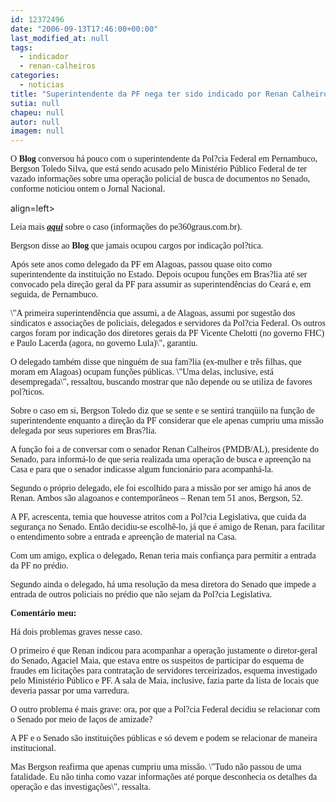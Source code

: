 ```yaml
---
id: 12372496
date: "2006-09-13T17:46:00+00:00"
last_modified_at: null
tags:
  - indicador
  - renan-calheiros
categories:
  - noticias
title: "Superintendente da PF nega ter sido indicado por Renan Calheiros"
sutia: null
chapeu: null
autor: null
imagem: null
---
```

<p><P align=justify><FONT face=Verdana></FONT></P></p>
<p><P align=left><FONT face=Verdana>O <STRONG>Blog</STRONG> conversou há pouco com o superintendente da Pol?cia Federal em Pernambuco, Bergson Toledo Silva, que está sendo acusado pelo Ministério Público Federal de ter vazado informações sobre uma operação policial de busca de documentos no Senado, conforme noticiou ontem o Jornal Nacional.</FONT></P></p>
<p><P</p>
<p> align=left><FONT face=Verdana></FONT></P></p>
<p><P align=left><FONT face=Verdana>Leia mais <STRONG><EM><A href=\"https://pe360graus.globo.com/noticias360/matler.asp?newsId=64784\" target=_blank>aqui</A></EM></STRONG> sobre o caso (informações do pe360graus.com.br).</FONT></P></p>
<p><P align=left><FONT face=Verdana></FONT></P></p>
<p><P align=left><FONT face=Verdana>Bergson disse ao <STRONG>Blog</STRONG> que jamais ocupou cargos por indicação pol?tica. </FONT></P></p>
<p><P align=left><FONT face=Verdana></FONT></P></p>
<p><P align=left><FONT face=Verdana>Após sete anos como delegado da PF em Alagoas, passou quase oito como superintendente da instituição no Estado. Depois ocupou funções em Bras?lia até ser convocado pela direção geral da PF para assumir as superintendências do Ceará e, em seguida, de Pernambuco.</FONT></P></p>
<p><P align=left><FONT face=Verdana></FONT></P></p>
<p><P align=left><FONT face=Verdana>\"A primeira superintendência que assumi, a de Alagoas, assumi por sugestão dos sindicatos e associações de policiais, delegados e servidores da Pol?cia Federal. Os outros cargos foram por indicação dos diretores gerais da PF Vicente Chelotti (no governo FHC) e Paulo Lacerda (agora, no governo Lula)\", garantiu.</FONT></P></p>
<p><P align=left><FONT face=Verdana></FONT></P></p>
<p><P align=left><FONT face=Verdana>O delegado também disse que ninguém de sua fam?lia (ex-mulher e três filhas, que moram em Alagoas) ocupam funções públicas. \"Uma delas, inclusive, está desempregada\", ressaltou, buscando mostrar que não depende ou se utiliza de favores pol?ticos.</FONT></P></p>
<p><P align=left><FONT face=Verdana></FONT></P></p>
<p><P align=left><FONT face=Verdana>Sobre o caso em si, Bergson Toledo diz que se sente e se sentirá tranqüilo na função de superintendente enquanto a direção da PF considerar que ele apenas cumpriu uma missão delegada por seus superiores em Bras?lia.</FONT></P></p>
<p><P align=left><FONT face=Verdana></FONT></P></p>
<p><P align=left><FONT face=Verdana>A função foi a de conversar com o senador Renan Calheiros (PMDB/AL), presidente do Senado, para informá-lo de que seria realizada uma operação de busca e apreenção na Casa e para que o senador indicasse algum funcionário para acompanhá-la. </FONT></P></p>
<p><P align=left><FONT face=Verdana></FONT></P></p>
<p><P align=left><FONT face=Verdana>Segundo o próprio delegado, ele foi escolhido para a missão por ser amigo há anos de Renan. Ambos são alagoanos e contemporâneos – Renan tem 51 anos, Bergson, 52.</FONT></P></p>
<p><P align=left><FONT face=Verdana></FONT></P></p>
<p><P align=left><FONT face=Verdana>A PF, acrescenta, temia que houvesse atritos com a Pol?cia Legislativa, que cuida da segurança no Senado. Então decidiu-se escolhê-lo, já que é amigo de Renan, para facilitar o entendimento sobre a entrada e apreenção de material na Casa. </FONT></P></p>
<p><P align=left><FONT face=Verdana></FONT></P></p>
<p><P align=left><FONT face=Verdana>Com um amigo,&nbsp;explica o delegado, Renan teria mais confiança para permitir a entrada da PF no prédio.</FONT></P></p>
<p><P align=left><FONT face=Verdana></FONT></P></p>
<p><P align=left><FONT face=Verdana>Segundo ainda o delegado, há uma resolução da mesa diretora do Senado que impede a entrada de outros policiais no prédio que não sejam da Pol?cia Legislativa.</FONT></P></p>
<p><P align=left><FONT face=Verdana></FONT></P></p>
<p><P align=left><FONT face=Verdana><STRONG>Comentário meu:</STRONG></FONT></P></p>
<p><P align=left><FONT face=Verdana><STRONG></STRONG></FONT></P></p>
<p><P align=left><FONT face=Verdana>Há dois problemas graves nesse caso. </FONT></P></p>
<p><P align=left><FONT face=Verdana></FONT></P></p>
<p><P align=left><FONT face=Verdana>O primeiro é que Renan indicou para acompanhar a operação justamente o diretor-geral do Senado, Agaciel Maia, que estava entre os suspeitos de participar do esquema de fraudes em licitações para contratação de servidores terceirizados, esquema investigado pelo Ministério Público e PF. A sala de Maia, inclusive, fazia parte da lista de locais que deveria passar por uma varredura.</FONT></P></p>
<p><P align=left><FONT face=Verdana></FONT></P></p>
<p><P align=left><FONT face=Verdana>O outro problema é mais grave: ora, por que a Pol?cia Federal decidiu se relacionar com o Senado por meio de laços de amizade? </FONT></P></p>
<p><P align=left><FONT face=Verdana></FONT></P></p>
<p><P align=left><FONT face=Verdana>A PF e o Senado são instituições públicas e só devem e podem se relacionar de maneira institucional.</FONT></P></p>
<p><P align=left><FONT face=Verdana></FONT></P></p>
<p><P align=left><FONT face=Verdana>Mas Bergson reafirma que apenas cumpriu uma missão. \"Tudo não passou de uma fatalidade. Eu não tinha como vazar informações até porque desconhecia os detalhes da operação e das investigações\", ressalta.</FONT></P> </p>
